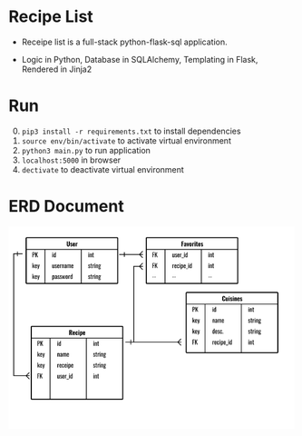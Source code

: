 # Recipe List

- Receipe list is a full-stack python-flask-sql application.

- Logic in Python, Database in SQLAlchemy, Templating in Flask, Rendered in Jinja2

# Run

0. `pip3 install -r requirements.txt` to install dependencies
1. `source env/bin/activate` to activate virtual environment
2. `python3 main.py` to run application
3. `localhost:5000` in browser
4. `dectivate` to deactivate virtual environment

# ERD Document

![ERD Doc](./website/static/recipe-list-erd.png)
